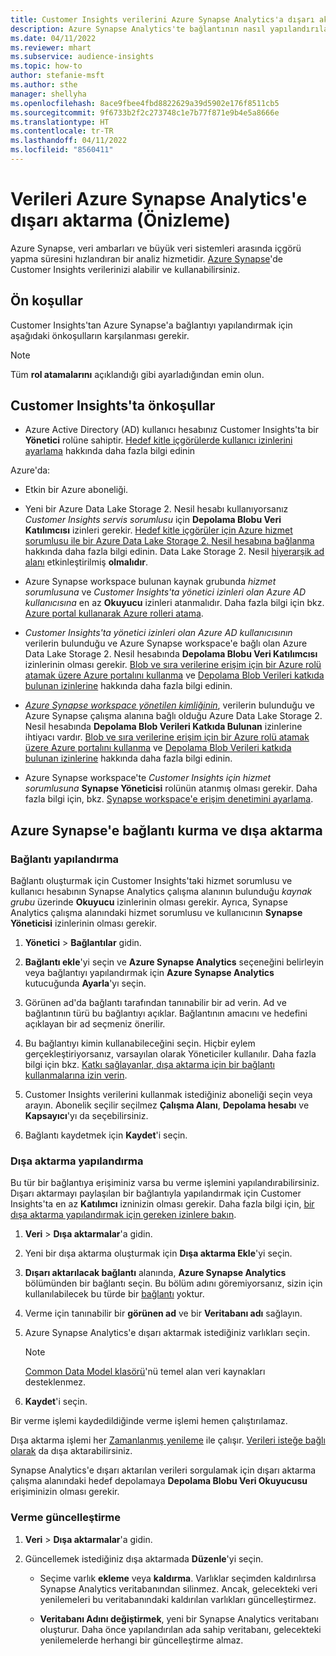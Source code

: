 ```yaml
---
title: Customer Insights verilerini Azure Synapse Analytics'a dışarı aktarma
description: Azure Synapse Analytics'te bağlantının nasıl yapılandırılacağını öğrenin.
ms.date: 04/11/2022
ms.reviewer: mhart
ms.subservice: audience-insights
ms.topic: how-to
author: stefanie-msft
ms.author: sthe
manager: shellyha
ms.openlocfilehash: 8ace9fbee4fbd8822629a39d5902e176f8511cb5
ms.sourcegitcommit: 9f6733b2f2c273748c1e7b77f871e9b4e5a8666e
ms.translationtype: HT
ms.contentlocale: tr-TR
ms.lasthandoff: 04/11/2022
ms.locfileid: "8560411"
---
```

# <a name="export-data-to-azure-synapse-analytics-preview"></a>Verileri Azure Synapse Analytics'e dışarı aktarma (Önizleme)

Azure Synapse, veri ambarları ve büyük veri sistemleri arasında içgörü yapma süresini hızlandıran bir analiz hizmetidir. [Azure Synapse](/azure/synapse-analytics/overview-what-is)'de Customer Insights verilerinizi alabilir ve kullanabilirsiniz.

## <a name="prerequisites"></a>Ön koşullar

Customer Insights'tan Azure Synapse'a bağlantıyı yapılandırmak için aşağıdaki önkoşulların karşılanması gerekir.

> [!NOTE]
> Tüm **rol atamalarını** açıklandığı gibi ayarladığından emin olun.  

## <a name="prerequisites-in-customer-insights"></a>Customer Insights'ta önkoşullar

* Azure Active Directory (AD) kullanıcı hesabınız Customer Insights'ta bir **Yönetici** rolüne sahiptir. [Hedef kitle içgörülerde kullanıcı izinlerini ayarlama](permissions.md#assign-roles-and-permissions) hakkında daha fazla bilgi edinin

Azure'da: 

- Etkin bir Azure aboneliği.

- Yeni bir Azure Data Lake Storage 2. Nesil hesabı kullanıyorsanız *Customer Insights servis sorumlusu* için **Depolama Blobu Veri Katılımcısı** izinleri gerekir. [Hedef kitle içgörüler için Azure hizmet sorumlusu ile bir Azure Data Lake Storage 2. Nesil hesabına bağlanma](connect-service-principal.md) hakkında daha fazla bilgi edinin. Data Lake Storage 2. Nesil [hiyerarşik ad alanı](/azure/storage/blobs/data-lake-storage-namespace) etkinleştirilmiş **olmalıdır**.

- Azure Synapse workspace bulunan kaynak grubunda *hizmet sorumlusuna* ve *Customer Insights'ta yönetici izinleri olan Azure AD kullanıcısına* en az **Okuyucu** izinleri atanmalıdır. Daha fazla bilgi için bkz. [Azure portal kullanarak Azure rolleri atama](/azure/role-based-access-control/role-assignments-portal).

- *Customer Insights'ta yönetici izinleri olan Azure AD kullanıcısının* verilerin bulunduğu ve Azure Synapse workspace'e bağlı olan Azure Data Lake Storage 2. Nesil hesabında **Depolama Blobu Veri Katılımcısı** izinlerinin olması gerekir. [Blob ve sıra verilerine erişim için bir Azure rolü atamak üzere Azure portalını kullanma](/azure/storage/common/storage-auth-aad-rbac-portal) ve [Depolama Blob Verileri katkıda bulunan izinlerine](/azure/role-based-access-control/built-in-roles#storage-blob-data-contributor) hakkında daha fazla bilgi edinin.

- *[Azure Synapse workspace yönetilen kimliğinin](/azure/synapse-analytics/security/synapse-workspace-managed-identity)*, verilerin bulunduğu ve Azure Synapse çalışma alanına bağlı olduğu Azure Data Lake Storage 2. Nesil hesabında **Depolama Blob Verileri Katkıda Bulunan** izinlerine ihtiyacı vardır. [Blob ve sıra verilerine erişim için bir Azure rolü atamak üzere Azure portalını kullanma](/azure/storage/common/storage-auth-aad-rbac-portal) ve [Depolama Blob Verileri katkıda bulunan izinlerine](/azure/role-based-access-control/built-in-roles#storage-blob-data-contributor) hakkında daha fazla bilgi edinin.

- Azure Synapse workspace'te *Customer Insights için hizmet sorumlusuna* **Synapse Yöneticisi** rolünün atanmış olması gerekir. Daha fazla bilgi için, bkz. [Synapse workspace'e erişim denetimini ayarlama](/azure/synapse-analytics/security/how-to-set-up-access-control).

## <a name="set-up-the-connection-and-export-to-azure-synapse"></a>Azure Synapse'e bağlantı kurma ve dışa aktarma

### <a name="configure-a-connection"></a>Bağlantı yapılandırma

Bağlantı oluşturmak için Customer Insights'taki hizmet sorumlusu ve kullanıcı hesabının Synapse Analytics çalışma alanının bulunduğu *kaynak grubu* üzerinde **Okuyucu** izinlerinin olması gerekir. Ayrıca, Synapse Analytics çalışma alanındaki hizmet sorumlusu ve kullanıcının **Synapse Yöneticisi** izinlerinin olması gerekir. 

1. **Yönetici** > **Bağlantılar** gidin.

1. **Bağlantı ekle**'yi seçin ve **Azure Synapse Analytics** seçeneğini belirleyin veya bağlantıyı yapılandırmak için **Azure Synapse Analytics** kutucuğunda **Ayarla**'yı seçin.

1. Görünen ad'da bağlantı tarafından tanınabilir bir ad verin. Ad ve bağlantının türü bu bağlantıyı açıklar. Bağlantının amacını ve hedefini açıklayan bir ad seçmeniz önerilir.

1. Bu bağlantıyı kimin kullanabileceğini seçin. Hiçbir eylem gerçekleştiriyorsanız, varsayılan olarak Yöneticiler kullanılır. Daha fazla bilgi için bkz. [Katkı sağlayanlar, dışa aktarma için bir bağlantı kullanmalarına izin verin](connections.md#allow-contributors-to-use-a-connection-for-exports).

1. Customer Insights verilerini kullanmak istediğiniz aboneliği seçin veya arayın. Abonelik seçilir seçilmez **Çalışma Alanı**, **Depolama hesabı** ve **Kapsayıcı**'yı da seçebilirsiniz.

1. Bağlantı kaydetmek için **Kaydet**'i seçin.

### <a name="configure-an-export"></a>Dışa aktarma yapılandırma

Bu tür bir bağlantıya erişiminiz varsa bu verme işlemini yapılandırabilirsiniz. Dışarı aktarmayı paylaşılan bir bağlantıyla yapılandırmak için Customer Insights'ta en az **Katılımcı** izninizin olması gerekir. Daha fazla bilgi için, [bir dışa aktarma yapılandırmak için gereken izinlere bakın](export-destinations.md#set-up-a-new-export).

1. **Veri** > **Dışa aktarmalar**'a gidin.

1. Yeni bir dışa aktarma oluşturmak için **Dışa aktarma Ekle**'yi seçin.

1. **Dışarı aktarılacak bağlantı** alanında, **Azure Synapse Analytics** bölümünden bir bağlantı seçin. Bu bölüm adını göremiyorsanız, sizin için kullanılabilecek bu türde bir [bağlantı](connections.md) yoktur.

1. Verme için tanınabilir bir **görünen ad** ve bir **Veritabanı adı** sağlayın.

1. Azure Synapse Analytics'e dışarı aktarmak istediğiniz varlıkları seçin.
   > [!NOTE]
   > [Common Data Model klasörü](connect-common-data-model.md)'nü temel alan veri kaynakları desteklenmez.

2. **Kaydet**'i seçin.

Bir verme işlemi kaydedildiğinde verme işlemi hemen çalıştırılamaz.

Dışa aktarma işlemi her [Zamanlanmış yenileme](system.md#schedule-tab) ile çalışır. [Verileri isteğe bağlı olarak](export-destinations.md#run-exports-on-demand) da dışa aktarabilirsiniz.

Synapse Analytics'e dışarı aktarılan verileri sorgulamak için dışarı aktarma çalışma alanındaki hedef depolamaya **Depolama Blobu Veri Okuyucusu** erişiminizin olması gerekir. 

### <a name="update-an-export"></a>Verme güncelleştirme

1. **Veri** > **Dışa aktarmalar**'a gidin.

1. Güncellemek istediğiniz dışa aktarmada **Düzenle**'yi seçin.

   - Seçime varlık **ekleme** veya **kaldırma**. Varlıklar seçimden kaldırılırsa Synapse Analytics veritabanından silinmez. Ancak, gelecekteki veri yenilemeleri bu veritabanındaki kaldırılan varlıkları güncelleştirmez.

   - **Veritabanı Adını değiştirmek**, yeni bir Synapse Analytics veritabanı oluşturur. Daha önce yapılandırılan ada sahip veritabanı, gelecekteki yenilemelerde herhangi bir güncelleştirme almaz.
